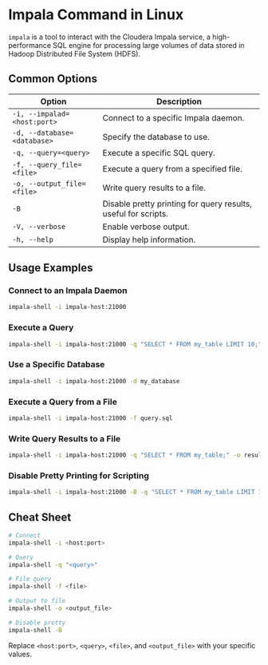 # Impala Command in Linux

`impala` is a tool to interact with the Cloudera Impala service, a high-performance SQL engine for processing large volumes of data stored in Hadoop Distributed File System (HDFS).

## Common Options

| Option                   | Description                                                                 |
|--------------------------|-----------------------------------------------------------------------------|
| `-i, --impalad=<host:port>` | Connect to a specific Impala daemon.                                       |
| `-d, --database=<database>` | Specify the database to use.                                               |
| `-q, --query=<query>`    | Execute a specific SQL query.                                                |
| `-f, --query_file=<file>`| Execute a query from a specified file.                                       |
| `-o, --output_file=<file>`| Write query results to a file.                                             |
| `-B`                     | Disable pretty printing for query results, useful for scripts.              |
| `-V, --verbose`          | Enable verbose output.                                                      |
| `-h, --help`             | Display help information.                                                   |

## Usage Examples

### Connect to an Impala Daemon
```bash
impala-shell -i impala-host:21000
```

### Execute a Query
```bash
impala-shell -i impala-host:21000 -q "SELECT * FROM my_table LIMIT 10;"
```

### Use a Specific Database
```bash
impala-shell -i impala-host:21000 -d my_database
```

### Execute a Query from a File
```bash
impala-shell -i impala-host:21000 -f query.sql
```

### Write Query Results to a File
```bash
impala-shell -i impala-host:21000 -q "SELECT * FROM my_table;" -o results.txt
```

### Disable Pretty Printing for Scripting
```bash
impala-shell -i impala-host:21000 -B -q "SELECT * FROM my_table LIMIT 10;"
```

## Cheat Sheet

```bash
# Connect
impala-shell -i <host:port>

# Query
impala-shell -q "<query>"

# File query
impala-shell -f <file>

# Output to file
impala-shell -o <output_file>

# Disable pretty
impala-shell -B
```

Replace `<host:port>`, `<query>`, `<file>`, and `<output_file>` with your specific values.
